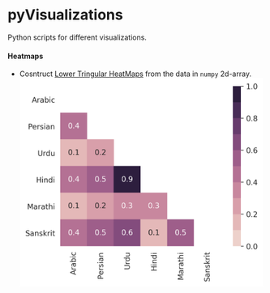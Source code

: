 # pyVisualizations
Python scripts for different visualizations.

#### Heatmaps
- Cosntruct [Lower Tringular HeatMaps](https://github.com/MuhammadYaseenKhan/pyVisualizations/blob/master/heatmaps.ipynb) from the data in `numpy` 2d-array.
![Lower Triangle heatmap](https://github.com/MuhammadYaseenKhan/pyVisualizations/blob/master/output.png "lower triangle heatmap")

